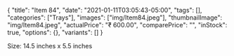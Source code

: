 {
    "title": "Item 84",
    "date": "2021-01-11T03:05:43-05:00",
    "tags": [],
    "categories": ["Trays"],
    "images": ["img/Item84.jpeg"],
    "thumbnailImage": "img/Item84.jpeg",
    "actualPrice": "₹ 600.00",
    "comparePrice": "",
    "inStock": true,
    "options": {},
    "variants": []
}


Size: 14.5 inches x 5.5 inches